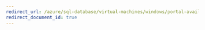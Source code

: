 ```yaml
---
redirect_url: /azure/sql-database/virtual-machines/windows/portal-availability-group-dr
redirect_document_id: true
---
```

